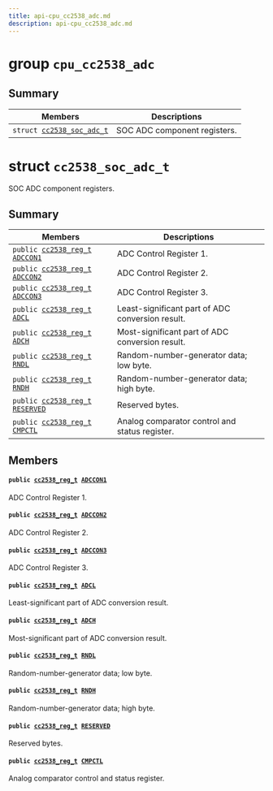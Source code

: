 ```yaml
---
title: api-cpu_cc2538_adc.md
description: api-cpu_cc2538_adc.md
---
```

# group `cpu_cc2538_adc` 

## Summary

 Members                        | Descriptions                                
--------------------------------|---------------------------------------------
`struct `[`cc2538_soc_adc_t`](#structcc2538__soc__adc__t) | SOC ADC component registers.

# struct `cc2538_soc_adc_t` 

SOC ADC component registers.

## Summary

 Members                        | Descriptions                                
--------------------------------|---------------------------------------------
`public `[`cc2538_reg_t`](./doc/starlight-docs/src/content/docs/apidoc/api-undefined.md#cc2538_8h_1a068f22e8748490a08abf861eff38cc84)` `[`ADCCON1`](#structcc2538__soc__adc__t_1af1d67489c9287dd89516e83ead1575b9) | ADC Control Register 1.
`public `[`cc2538_reg_t`](./doc/starlight-docs/src/content/docs/apidoc/api-undefined.md#cc2538_8h_1a068f22e8748490a08abf861eff38cc84)` `[`ADCCON2`](#structcc2538__soc__adc__t_1a88389677458d69a7a5e139a695eaeadc) | ADC Control Register 2.
`public `[`cc2538_reg_t`](./doc/starlight-docs/src/content/docs/apidoc/api-undefined.md#cc2538_8h_1a068f22e8748490a08abf861eff38cc84)` `[`ADCCON3`](#structcc2538__soc__adc__t_1a7412dd3c68a990fa0c9fa47a83b8f78b) | ADC Control Register 3.
`public `[`cc2538_reg_t`](./doc/starlight-docs/src/content/docs/apidoc/api-undefined.md#cc2538_8h_1a068f22e8748490a08abf861eff38cc84)` `[`ADCL`](#structcc2538__soc__adc__t_1a5f9844fec0da1653437fdbde96a1e52e) | Least-significant part of ADC conversion result.
`public `[`cc2538_reg_t`](./doc/starlight-docs/src/content/docs/apidoc/api-undefined.md#cc2538_8h_1a068f22e8748490a08abf861eff38cc84)` `[`ADCH`](#structcc2538__soc__adc__t_1a214ad8c1c07bc72d2ddbca03afbabf58) | Most-significant part of ADC conversion result.
`public `[`cc2538_reg_t`](./doc/starlight-docs/src/content/docs/apidoc/api-undefined.md#cc2538_8h_1a068f22e8748490a08abf861eff38cc84)` `[`RNDL`](#structcc2538__soc__adc__t_1a007196f0689abdb00a8a9e875f187eea) | Random-number-generator data; low byte.
`public `[`cc2538_reg_t`](./doc/starlight-docs/src/content/docs/apidoc/api-undefined.md#cc2538_8h_1a068f22e8748490a08abf861eff38cc84)` `[`RNDH`](#structcc2538__soc__adc__t_1aa6b25d4e42c21e1bb3416cf22ac2b658) | Random-number-generator data; high byte.
`public `[`cc2538_reg_t`](./doc/starlight-docs/src/content/docs/apidoc/api-undefined.md#cc2538_8h_1a068f22e8748490a08abf861eff38cc84)` `[`RESERVED`](#structcc2538__soc__adc__t_1a97e1d5384d69456119696a65915a7a31) | Reserved bytes.
`public `[`cc2538_reg_t`](./doc/starlight-docs/src/content/docs/apidoc/api-undefined.md#cc2538_8h_1a068f22e8748490a08abf861eff38cc84)` `[`CMPCTL`](#structcc2538__soc__adc__t_1a2d62e1f1eb5c0f7e6b6278c9d76c3f5f) | Analog comparator control and status register.

## Members

#### `public `[`cc2538_reg_t`](./doc/starlight-docs/src/content/docs/apidoc/api-undefined.md#cc2538_8h_1a068f22e8748490a08abf861eff38cc84)` `[`ADCCON1`](#structcc2538__soc__adc__t_1af1d67489c9287dd89516e83ead1575b9) 

ADC Control Register 1.

#### `public `[`cc2538_reg_t`](./doc/starlight-docs/src/content/docs/apidoc/api-undefined.md#cc2538_8h_1a068f22e8748490a08abf861eff38cc84)` `[`ADCCON2`](#structcc2538__soc__adc__t_1a88389677458d69a7a5e139a695eaeadc) 

ADC Control Register 2.

#### `public `[`cc2538_reg_t`](./doc/starlight-docs/src/content/docs/apidoc/api-undefined.md#cc2538_8h_1a068f22e8748490a08abf861eff38cc84)` `[`ADCCON3`](#structcc2538__soc__adc__t_1a7412dd3c68a990fa0c9fa47a83b8f78b) 

ADC Control Register 3.

#### `public `[`cc2538_reg_t`](./doc/starlight-docs/src/content/docs/apidoc/api-undefined.md#cc2538_8h_1a068f22e8748490a08abf861eff38cc84)` `[`ADCL`](#structcc2538__soc__adc__t_1a5f9844fec0da1653437fdbde96a1e52e) 

Least-significant part of ADC conversion result.

#### `public `[`cc2538_reg_t`](./doc/starlight-docs/src/content/docs/apidoc/api-undefined.md#cc2538_8h_1a068f22e8748490a08abf861eff38cc84)` `[`ADCH`](#structcc2538__soc__adc__t_1a214ad8c1c07bc72d2ddbca03afbabf58) 

Most-significant part of ADC conversion result.

#### `public `[`cc2538_reg_t`](./doc/starlight-docs/src/content/docs/apidoc/api-undefined.md#cc2538_8h_1a068f22e8748490a08abf861eff38cc84)` `[`RNDL`](#structcc2538__soc__adc__t_1a007196f0689abdb00a8a9e875f187eea) 

Random-number-generator data; low byte.

#### `public `[`cc2538_reg_t`](./doc/starlight-docs/src/content/docs/apidoc/api-undefined.md#cc2538_8h_1a068f22e8748490a08abf861eff38cc84)` `[`RNDH`](#structcc2538__soc__adc__t_1aa6b25d4e42c21e1bb3416cf22ac2b658) 

Random-number-generator data; high byte.

#### `public `[`cc2538_reg_t`](./doc/starlight-docs/src/content/docs/apidoc/api-undefined.md#cc2538_8h_1a068f22e8748490a08abf861eff38cc84)` `[`RESERVED`](#structcc2538__soc__adc__t_1a97e1d5384d69456119696a65915a7a31) 

Reserved bytes.

#### `public `[`cc2538_reg_t`](./doc/starlight-docs/src/content/docs/apidoc/api-undefined.md#cc2538_8h_1a068f22e8748490a08abf861eff38cc84)` `[`CMPCTL`](#structcc2538__soc__adc__t_1a2d62e1f1eb5c0f7e6b6278c9d76c3f5f) 

Analog comparator control and status register.

